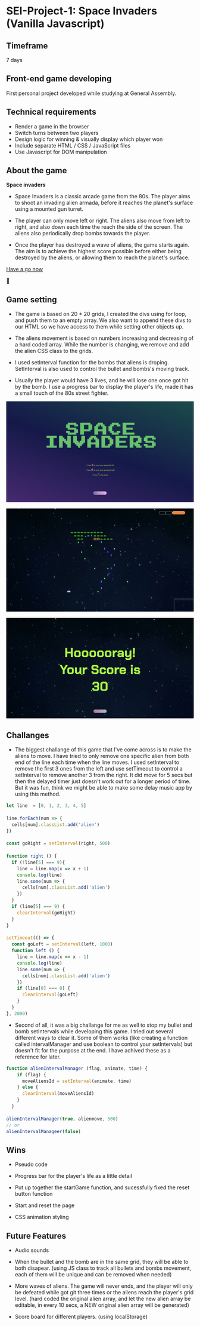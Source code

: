 # SEI-Project-1: Space Invaders (Vanilla Javascript)


## Timeframe

7 days

## Front-end game developing

First personal project developed while studying at General Assembly.

## Technical requirements

* Render a game in the browser
* Switch turns between two players
* Design logic for winning & visually display which player won
* Include separate HTML / CSS / JavaScript files
* Use Javascript for DOM manipulation

## About the game

**Space invaders**

* Space Invaders is a classic arcade game from the 80s. The player aims to shoot an invading alien armada, before it reaches the planet's surface using a mounted gun turret.

* The player can only move left or right. The aliens also move from left to right, and also down each time the reach the side of the screen. The aliens also periodically drop bombs towards the player.

* Once the player has destroyed a wave of aliens, the game starts again. The aim is to achieve the highest score possible before either being destroyed by the aliens, or allowing them to reach the planet's surface.

[Have a go now](https://sei44-project-1-xxxc.netlify.com)

:space_invader:

## Game setting

* The game is based on 20 * 20 grids, I created the divs using for loop, and push them to an empty array. We also want to append these divs to our HTML so we have access to them while setting other objects up.

* The aliens movement is based on numbers increasing and decreasing of a hard coded array. While the number is changing, we remove and add the alien CSS class to the grids.

* I used setInterval function for the bombs that aliens is droping. SetInterval is also used to control the bullet and bombs's moving track. 

* Usually the player would have 3 lives, and he will lose one once got hit by the bomb. I use a progress bar to display the player's life, made it has a small touch of the 80s street fighter.

![Start Game](readme/startgame.png)

![Shooting](readme/shooting.png)

![End Game](readme/winning.png)



## Challanges

* The biggest challange of this game that I've come across is to make the aliens to move. I have tried to only remove one specific alien from both end of the line each time when the line moves. I used setInterval to remove the first 3 ones from the left and use setTimeout to control a setInterval to remove another 3 from the right. It did move for 5 secs but then the delayed timer just doesn't work out for a longer period of time. But it was fun, think we might be able to make some delay music app by using this method.

```javascript
let line  = [0, 1, 2, 3, 4, 5]

line.forEach(num => {
  cells[num].classList.add('alien')
})

const goRight = setInterval(right, 500)

function right () {
  if (!line[5] === 9){
    line = line.map(x => x + 1)
    console.log(line)
    line.some(num => {
      cells[num].classList.add('alien')
    })
  }
  if (line[5] === 9) {
    clearInterval(goRight)
  } 
}

setTimeout(() => {
  const goLeft = setInterval(left, 1000)
  function left () {
    line = line.map(x => x - 1)
    console.log(line)
    line.some(num => {
      cells[num].classList.add('alien')
    })
    if (line[0] === 0) {
      clearInterval(goLeft)
    }
  }
}, 2000)
```

* Second of all, it was a big challange for me as well to stop my bullet and bomb setIntervals while developing this game. I tried out several different ways to clear it. Some of them works (like creating a function called intervalManager and use boolean to control your setIntervals) but doesn't fit for the purpose at the end. I have achived these as a reference for later.

```javascript
function alienIntervalManager (flag, animate, time) {
    if (flag) {
      moveAliensId = setInterval(animate, time)
    } else {
      clearInterval(moveAliensId)
    }
  }
  
alienIntervalManager(true, alienmove, 500)
// or
alienIntervalManageer(false)
```

## Wins

* Pseudo code

* Progress bar for the player's life as a little detail

* Put up together the startGame function, and sucessfully fixed the reset button function

* Start and reset the page

* CSS animation styling

## Future Features

- Audio sounds

- When the bullet and the bomb are in the same grid, they will be able to both disapear. (using JS class to track all bullets and bombs movement, each of them will be unique and can be removed when needed)

- More waves of aliens. The game will never ends, and the player will only be defeated while got git three times or the aliens reach the player's grid level. (hard coded the original alien array, and let the new alien array be editable, in every 10 secs, a NEW original alien array will be generated)

- Score board for different players. (using localStorage) 
